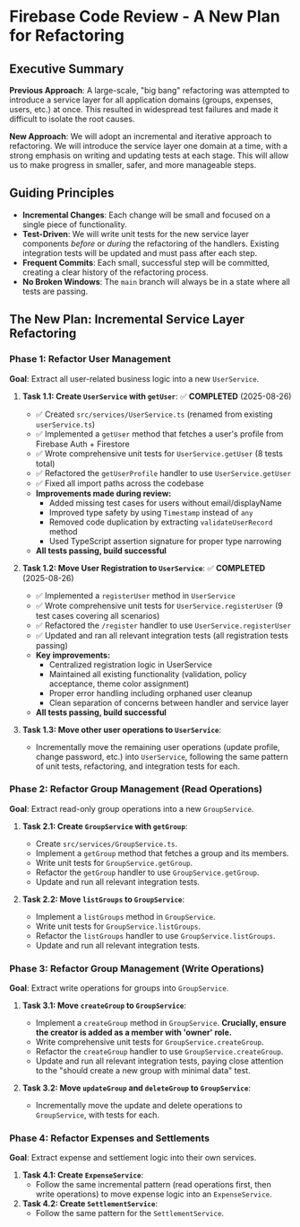 # Firebase Code Review - A New Plan for Refactoring

## Executive Summary

**Previous Approach**: A large-scale, "big bang" refactoring was attempted to introduce a service layer for all application domains (groups, expenses, users, etc.) at once. This resulted in widespread test failures and made it difficult to isolate the root causes.

**New Approach**: We will adopt an incremental and iterative approach to refactoring. We will introduce the service layer one domain at a time, with a strong emphasis on writing and updating tests at each stage. This will allow us to make progress in smaller, safer, and more manageable steps.

## Guiding Principles

*   **Incremental Changes**: Each change will be small and focused on a single piece of functionality.
*   **Test-Driven**: We will write unit tests for the new service layer components *before* or *during* the refactoring of the handlers. Existing integration tests will be updated and must pass after each step.
*   **Frequent Commits**: Each small, successful step will be committed, creating a clear history of the refactoring process.
*   **No Broken Windows**: The `main` branch will always be in a state where all tests are passing.

## The New Plan: Incremental Service Layer Refactoring

### Phase 1: Refactor User Management

**Goal**: Extract all user-related business logic into a new `UserService`.

1.  **Task 1.1: Create `UserService` with `getUser`**: ✅ **COMPLETED** (2025-08-26)
    *   ✅ Created `src/services/UserService.ts` (renamed from existing `userService.ts`)
    *   ✅ Implemented a `getUser` method that fetches a user's profile from Firebase Auth + Firestore
    *   ✅ Wrote comprehensive unit tests for `UserService.getUser` (8 tests total)
    *   ✅ Refactored the `getUserProfile` handler to use `UserService.getUser`
    *   ✅ Fixed all import paths across the codebase
    *   **Improvements made during review:**
        - Added missing test cases for users without email/displayName
        - Improved type safety by using `Timestamp` instead of `any`
        - Removed code duplication by extracting `validateUserRecord` method
        - Used TypeScript assertion signature for proper type narrowing
    *   **All tests passing, build successful**

2.  **Task 1.2: Move User Registration to `UserService`**: ✅ **COMPLETED** (2025-08-26)
    *   ✅ Implemented a `registerUser` method in `UserService`
    *   ✅ Wrote comprehensive unit tests for `UserService.registerUser` (9 test cases covering all scenarios)
    *   ✅ Refactored the `/register` handler to use `UserService.registerUser`
    *   ✅ Updated and ran all relevant integration tests (all registration tests passing)
    *   **Key improvements:**
        - Centralized registration logic in UserService
        - Maintained all existing functionality (validation, policy acceptance, theme color assignment)
        - Proper error handling including orphaned user cleanup
        - Clean separation of concerns between handler and service layer
    *   **All tests passing, build successful**

3.  **Task 1.3: Move other user operations to `UserService`**:
    *   Incrementally move the remaining user operations (update profile, change password, etc.) into `UserService`, following the same pattern of unit tests, refactoring, and integration tests for each.

### Phase 2: Refactor Group Management (Read Operations)

**Goal**: Extract read-only group operations into a new `GroupService`.

1.  **Task 2.1: Create `GroupService` with `getGroup`**:
    *   Create `src/services/GroupService.ts`.
    *   Implement a `getGroup` method that fetches a group and its members.
    *   Write unit tests for `GroupService.getGroup`.
    *   Refactor the `getGroup` handler to use `GroupService.getGroup`.
    *   Update and run all relevant integration tests.

2.  **Task 2.2: Move `listGroups` to `GroupService`**:
    *   Implement a `listGroups` method in `GroupService`.
    *   Write unit tests for `GroupService.listGroups`.
    *   Refactor the `listGroups` handler to use `GroupService.listGroups`.
    *   Update and run all relevant integration tests.

### Phase 3: Refactor Group Management (Write Operations)

**Goal**: Extract write operations for groups into `GroupService`.

1.  **Task 3.1: Move `createGroup` to `GroupService`**:
    *   Implement a `createGroup` method in `GroupService`. **Crucially, ensure the creator is added as a member with 'owner' role.**
    *   Write comprehensive unit tests for `GroupService.createGroup`.
    *   Refactor the `createGroup` handler to use `GroupService.createGroup`.
    *   Update and run all relevant integration tests, paying close attention to the "should create a new group with minimal data" test.

2.  **Task 3.2: Move `updateGroup` and `deleteGroup` to `GroupService`**:
    *   Incrementally move the update and delete operations to `GroupService`, with tests for each.

### Phase 4: Refactor Expenses and Settlements

**Goal**: Extract expense and settlement logic into their own services.

1.  **Task 4.1: Create `ExpenseService`**:
    *   Follow the same incremental pattern (read operations first, then write operations) to move expense logic into an `ExpenseService`.
2.  **Task 4.2: Create `SettlementService`**:
    *   Follow the same pattern for the `SettlementService`.